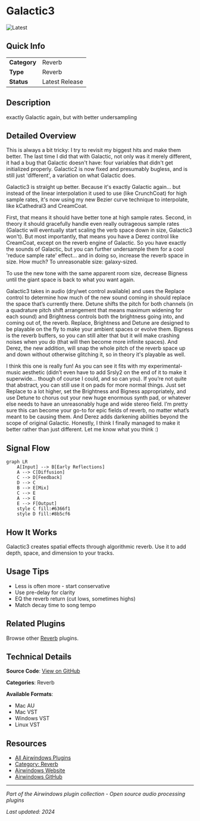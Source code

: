 # Galactic3

![Latest](https://img.shields.io/badge/-Latest-10b981)

## Quick Info

| | |
|---|---|
| **Category** | Reverb |
| **Type** | Reverb |
| **Status** | Latest Release |

## Description

exactly Galactic again, but with better undersampling

## Detailed Overview

This is always a bit tricky: I try to revisit my biggest hits and make them better. The last time I did that with Galactic, not only was it merely different, it had a bug that Galactic doesn't have: four variables that didn't get initialized properly. Galactic2 is now fixed and presumably bugless, and is still just 'different', a variation on what Galactic does.

Galactic3 is straight up better. Because it's exactly Galactic again… but instead of the linear interpolation it used to use (like CrunchCoat) for high sample rates, it's now using my new Bezier curve technique to interpolate, like kCathedral3 and CreamCoat.

First, that means it should have better tone at high sample rates. Second, in theory it should gracefully handle even really outrageous sample rates (Galactic will eventually start scaling the verb space down in size, Galactic3 won't). But most importantly, that means you have a Derez control like CreamCoat, except on the reverb engine of Galactic. So you have exactly the sounds of Galactic, but you can further undersample them for a cool 'reduce sample rate' effect… and in doing so, increase the reverb space in size. How much? To unreasonable size: galaxy-sized.

To use the new tone with the same apparent room size, decrease Bigness until the giant space is back to what you want again.

Galactic3 takes in audio (dry/wet control available) and uses the Replace control to determine how much of the new sound coming in should replace the space that’s currently there. Detune shifts the pitch for both channels (in a quadrature pitch shift arrangement that means maximum widening for each sound) and Brightness controls both the brightness going into, and coming out of, the reverb. Replace, Brightness and Detune are designed to be playable on the fly to make your ambient spaces or evolve them. Bigness is the reverb buffers, so you can still alter that but it will make crashing noises when you do (that will then become more infinite spaces). And Derez, the new addition, will snap the whole pitch of the reverb space up and down without otherwise glitching it, so in theory it's playable as well.

I think this one is really fun! As you can see it fits with my experimental-music aesthetic (didn’t even have to add Srsly2 on the end of it to make it superwide… though of course I could, and so can you). If you’re not quite that abstract, you can still use it on pads for more normal things. Just set Replace to a lot higher, set the Brightness and Bigness appropriately, and use Detune to chorus out your new huge enormous synth pad, or whatever else needs to have an unreasonably huge and wide stereo field. I’m pretty sure this can become your go-to for epic fields of reverb, no matter what’s meant to be causing them. And Derez adds darkening abilities beyond the scope of original Galactic. Honestly, I think I finally managed to make it better rather than just different. Let me know what you think :)

## Signal Flow

```mermaid
graph LR
    A[Input] --> B[Early Reflections]
    A --> C[Diffusion]
    C --> D[Feedback]
    D --> C
    B --> E[Mix]
    C --> E
    A --> E
    E --> F[Output]
    style C fill:#6366f1
    style D fill:#8b5cf6
```

## How It Works

Galactic3 creates spatial effects through algorithmic reverb. Use it to add depth, space, and dimension to your tracks.

## Usage Tips

- Less is often more - start conservative
- Use pre-delay for clarity
- EQ the reverb return (cut lows, sometimes highs)
- Match decay time to song tempo


## Related Plugins

Browse other [Reverb](../categories/reverb.md) plugins.


## Technical Details

**Source Code**: [View on GitHub](https://github.com/airwindows/airwindows/tree/master/plugins/LinuxVST/src/Galactic3)

**Categories**: Reverb

**Available Formats**:
- Mac AU
- Mac VST
- Windows VST
- Linux VST

## Resources

- [All Airwindows Plugins](../../README.md)
- [Category: Reverb](../categories/reverb.md)
- [Airwindows Website](https://www.airwindows.com)
- [Airwindows GitHub](https://github.com/airwindows/airwindows)

---

*Part of the Airwindows plugin collection - Open source audio processing plugins*

*Last updated: 2024*
